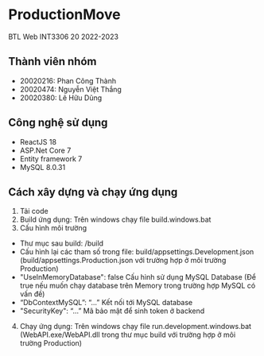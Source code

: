 # ProductionMove
BTL Web INT3306 20 2022-2023
## Thành viên nhóm
- 20020216: Phan Công Thành
- 20020474: Nguyễn Việt Thắng
- 20020380: Lê Hữu Dũng
## Công nghệ sử dụng
- ReactJS 18
- ASP.Net Core 7
- Entity framework 7
- MySQL 8.0.31
## Cách xây dựng và chạy ứng dụng
1. Tải code
2. Build ứng dụng: Trên windows chạy file build.windows.bat
3. Cấu hình môi trường
- Thư mục sau build: /build
- Cấu hình lại các tham số trong file: build/appsettings.Development.json (build/appsettings.Production.json với trường hợp ở môi trường Production)
- "UseInMemoryDatabase": false Cấu hình sử dụng MySQL Database (Để true nếu muốn chạy database trên Memory trong trường hợp MySQL có vấn đề)
- “DbContextMySQL”: “...” Kết nối tới MySQL database
- "SecurityKey": “...” Mã bảo mật để sinh token ở backend
4. Chạy ứng dụng: Trên windows chạy file run.development.windows.bat (WebAPI.exe/WebAPI.dll trong thư mục build với trường hợp ở môi trường Production)

